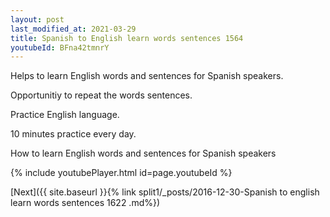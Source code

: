 ```yaml
---
layout: post
last_modified_at: 2021-03-29
title: Spanish to English learn words sentences 1564 
youtubeId: BFna42tmnrY
---
```

 
 
Helps to learn English words and sentences for Spanish speakers.

Opportunitiy to repeat the words sentences. 

Practice English language. 
 
10 minutes practice every day. 
 
How to learn English words and sentences for Spanish speakers 
 
{% include youtubePlayer.html id=page.youtubeId %}
 
 
[Next]({{ site.baseurl }}{% link  split1/_posts/2016-12-30-Spanish to english learn words sentences 1622 .md%})
 
